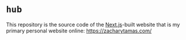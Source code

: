 # `hub`

This repository is the source code of the [Next.js](https://nextjs.org/)-built website
that is my primary personal website online: https://zacharytamas.com/
